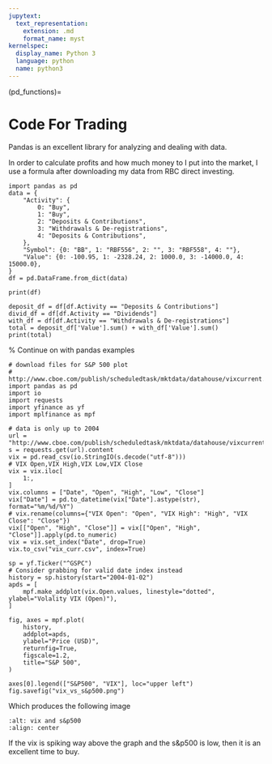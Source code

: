 ```yaml
---
jupytext:
  text_representation:
    extension: .md
    format_name: myst
kernelspec:
  display_name: Python 3
  language: python
  name: python3
---
```


(pd_functions)=
# Code For Trading

Pandas is an excellent library for analyzing and dealing with data.

In order to calculate profits and how much money to I put into the market, I use a formula after downloading my data from RBC direct investing.

```{code-cell} ipython3
import pandas as pd
data = {
    "Activity": {
        0: "Buy",
        1: "Buy",
        2: "Deposits & Contributions",
        3: "Withdrawals & De-registrations",
        4: "Deposits & Contributions",
    },
    "Symbol": {0: "BB", 1: "RBF556", 2: "", 3: "RBF558", 4: ""},
    "Value": {0: -100.95, 1: -2328.24, 2: 1000.0, 3: -14000.0, 4: 15000.0},
}
df = pd.DataFrame.from_dict(data)

print(df)

deposit_df = df[df.Activity == "Deposits & Contributions"]
divid_df = df[df.Activity == "Dividends"]
with_df = df[df.Activity == "Withdrawals & De-registrations"]
total = deposit_df['Value'].sum() + with_df['Value'].sum()
print(total)
```

% Continue on with pandas examples


```
# download files for S&P 500 plot
# http://www.cboe.com/publish/scheduledtask/mktdata/datahouse/vixcurrent.csv
import pandas as pd
import io
import requests
import yfinance as yf
import mplfinance as mpf

# data is only up to 2004
url = "http://www.cboe.com/publish/scheduledtask/mktdata/datahouse/vixcurrent.csv"
s = requests.get(url).content
vix = pd.read_csv(io.StringIO(s.decode("utf-8")))
# VIX Open,VIX High,VIX Low,VIX Close
vix = vix.iloc[
    1:,
]
vix.columns = ["Date", "Open", "High", "Low", "Close"]
vix["Date"] = pd.to_datetime(vix["Date"].astype(str), format="%m/%d/%Y")
# vix.rename(columns={"VIX Open": "Open", "VIX High": "High", "VIX Close": "Close"})
vix[["Open", "High", "Close"]] = vix[["Open", "High", "Close"]].apply(pd.to_numeric)
vix = vix.set_index("Date", drop=True)
vix.to_csv("vix_curr.csv", index=True)

sp = yf.Ticker("^GSPC")
# Consider grabbing for valid date index instead
history = sp.history(start="2004-01-02")
apds = [
    mpf.make_addplot(vix.Open.values, linestyle="dotted", ylabel="Volality VIX (Open)"),
]

fig, axes = mpf.plot(
    history,
    addplot=apds,
    ylabel="Price (USD)",
    returnfig=True,
    figscale=1.2,
    title="S&P 500",
)

axes[0].legend(["S&P500", "VIX"], loc="upper left")
fig.savefig("vix_vs_s&p500.png")
```

Which produces the following image
```{image} ../_static/afterthoughts/vix_vs_s&p500.png
:alt: vix and s&p500
:align: center
```

If the vix is spiking way above the graph and the s&p500 is low, then it is an excellent time to buy.